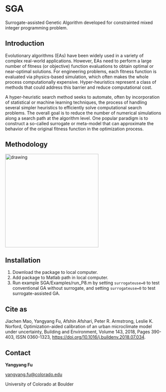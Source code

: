 # SGA
Surrogate-assisted Genetic Algorithm developed for constrainted mixed integer programming problem.

## Introduction
Evolutionary algorithms (EAs) have been widely used in a variety of
complex real-world applications. However, EAs need to perform a large
number of fitness (or objective) function evaluations to obtain optimal
or near-optimal solutions. For engineering problems, each fitness
function is evaluated via physics-based simulation, which often makes
the whole process computationally expensive. Hyper-heuristics represent
a class of methods that could address this barrier and reduce
computational cost.

A hyper-heuristic search method seeks to automate, often by incorporation
of statistical or machine learning techniques, the process of
handling several simpler heuristics to efficiently solve computational
search problems. The overall goal is to reduce the number of numerical
simulations along a search path at the algorithm level. One popular
paradigm is to construct a so-called surrogate or meta-model that can
approximate the behavior of the original fitness function in the optimization
process.

## Methodology
<img src="https://github.com/YangyangFu/SGA/blob/master/SGA/Resources/images/sga.png" alt="drawing" width="300"/>



## Installation
1. Download the package to local computer.
2. Add package to Matlab path in local computer.
3. Run example SGA/Examples/run_P8.m by setting <code>surrogateuse=0</code> to test conventional GA without surrogate, and setting <code>surrogateuse=0</code> to test surrogate-assisted GA.

## Cite as
Jiachen Mao, Yangyang Fu, Afshin Afshari, Peter R. Armstrong, Leslie K. Norford, Optimization-aided calibration of an urban microclimate model under uncertainty, Building and Environment, Volume 143, 2018, Pages 390-403, ISSN 0360-1323, https://doi.org/10.1016/j.buildenv.2018.07.034.
## Contact
<b>Yangyang Fu</b>

yangyang.fu@colorado.edu

University of Colorado at Boulder
